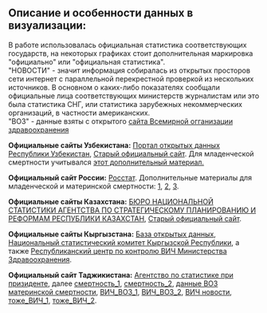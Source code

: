 ## **Описание и особенности данных в визуализации:**
В работе использовалась официальная статистика соответствующих государств, на некоторых графиках стоит дополнительная маркировка "официально" или "официальная статистика".  
"НОВОСТИ" - значит информация собиралась из открытых просторов сети интернет с параллельной перекрестной проверкой из нескольких источников. В основном о каких-либо показателях сообщали официальные лица соответствующих министерств журналистам или это была статистика СНГ, или статистика зарубежных некоммерческих организаций, в частности американских.  
"ВОЗ" - данные взяты с открытого [сайта Всемирной огганизации здравоохранения](https://gateway.euro.who.int/ru/indicators/epw_22-tobacco-use-prevalence-females/#id=36863)  

**Официальные сайты Узбекистана:** [Портал открытых данных Республики Узбекистан](https://data.egov.uz/), [Старый официальный сайт](https://olddata.gov.uz/). Для младенческой смертности учитывался [этот дополнительный материал.](https://mics-surveys-prod.s3.amazonaws.com/MICS6/Europe%20and%20Central%20Asia/Uzbekistan/2021-2022/Snapshots/Uzbekistan%202021-22%20MICS%20Statistical%20Snapshots_Russian%20%5B2023-02-23%5D.pdf)  

**Официальный сайт России:** [Росстат](https://rosstat.gov.ru/folder/10705). Дополнительные материалы для младенческой и материнской смертности: [1](https://www.demoscope.ru/weekly/2023/01001/barom05.php#:~:text=%D0%A1%D0%BF%D0%B0%D0%B4%20%D0%BD%D0%B0%D1%87%D0%B0%D0%BB%D1%81%D1%8F%20%D1%82%D0%BE%D0%BB%D1%8C%D0%BA%D0%BE%20%D0%B2%202022,%D0%BD%D0%B0%20100%20%D1%82%D1%8B%D1%81%D1%8F%D1%87%20%D1%80%D0%BE%D0%B4%D0%B8%D0%B2%D1%88%D0%B8%D1%85%D1%81%D1%8F%20%D0%B6%D0%B8%D0%B2%D1%8B%D0%BC%D0%B8), [2](https://journals.eco-vector.com/pediatr/article/view/6691/5334), [3](https://gpmu.org/news/news3029).  

**Официальные сайты Казахстана:** [БЮРО НАЦИОНАЛЬНОЙ СТАТИСТИКИ
АГЕНТСТВА ПО СТРАТЕГИЧЕСКОМУ ПЛАНИРОВАНИЮ И РЕФОРМАМ РЕСПУБЛИКИ КАЗАХСТАН](https://stat.gov.kz/), [Старый официальный сайт](https://old.stat.gov.kz/).  

**Официальные сайты Кыргызстана:** [База открытых данных](https://data.gov.kg/ru/dataset), [Национальный статистический комитет Кыргызской Республики](https://www.stat.kg/ru/opendata/), а также [Республиканский центр по контролю ВИЧ Министерства Здравоохранения](https://aidscenter.kg/statistika/?lang=ru#).    

**Официальный сайт Таджикистана:** [Агентство по статистике при призиденте](https://www.stat.tj/ru/database-socio-demographic-sector), далее [смертность_1](
https://www.adb.org/ru/news/adb-grant-improve-maternal-and-child-health-care-tajikistan), [смертность_2](https://www.asiaplustj.info/ru/news/centralasia/20190119/kogda-to-za-nimi-priletali-samoleti), [данные ВОЗ материнской смертности](https://data.who.int/ru/indicators/i/AC597B1), [ВИЧ_ВОЗ_1](https://gateway.euro.who.int/ru/indicators/hfa_349-2190-rate-of-new-hiv-diagnoses-per-100-000/#id=19925), [ВИЧ_ВОЗ_2](https://data.who.int/ru/indicators/i/77D059C), [ВИЧ новости](https://vecherka.tj/archives/55022), [тоже_ВИЧ_1](https://www.unaids.org/sites/default/files/country/documents/TJK_narrative_report_2014.pdf), [тоже_ВИЧ_2](https://unaids-test.unaids.org/sites/default/files/unaids/contentassets/documents/data-and-analysis/tools/nasa/20140707/tajikistan_2010-2011_ru.pdf).  
